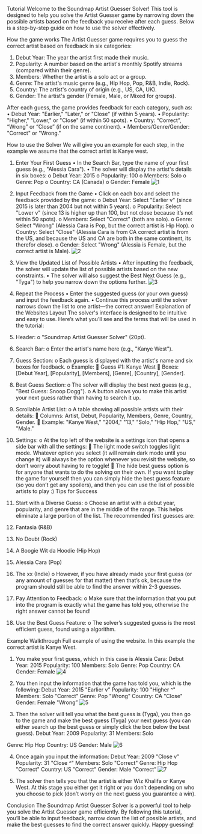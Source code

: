 Tutorial
Welcome to the Soundmap Artist Guesser Solver! This tool is designed to help you solve the Artist Guesser game by narrowing down the possible artists based on the feedback you receive after each guess. Below is a step-by-step guide on how to use the solver effectively.

How the game works
The Artist Guesser game requires you to guess the correct artist based on feedback in six categories:
1.	Debut Year: The year the artist first made their music.
2.	Popularity: A number based on the artist's monthly Spotify streams (compared within their genre).
4.	Members: Whether the artist is a solo act or a group.
5.	Genre: The artist's music genre (e.g., Hip Hop, Pop, R&B, Indie, Rock).
6.	Country: The artist's country of origin (e.g., US, CA, UK).
7.	Gender: The artist's gender (Female, Male, or Mixed for groups).

After each guess, the game provides feedback for each category, such as:
•	Debut Year: "Earlier," "Later," or "Close" (if within 5 years).
•	Popularity: "Higher," "Lower," or "Close" (if within 50 spots).
•	Country: “Correct”, “Wrong” or “Close” (if on the same continent).
•	Members/Genre/Gender: "Correct" or "Wrong."

How to use the Solver
We will give you an example for each step, in the example we assume that the correct artist is Kanye west.
1. Enter Your First Guess
•	In the Search Bar, type the name of your first guess (e.g., "Alessia Cara").
•	The solver will display the artist's details in six boxes:
o	Debut Year: 2015
o	Popularity: 100
o	Members: Solo
o	Genre: Pop
o	Country: CA (Canada)
o	Gender: Female
![1](https://github.com/user-attachments/assets/05e7e2de-ef42-4c31-bf86-23c6808e83b9)

2. Input Feedback from the Game
•	Click on each box and select the feedback provided by the game:
o	Debut Year: Select "Earlier v" (since 2015 is later than 2004 but not within 5 years).
o	Popularity: Select "Lower v" (since 13 is higher up than 100, but not close because it’s not within 50 spots).
o	Members: Select "Correct" (both are solo).
o	Genre: Select "Wrong" (Alessia Cara is Pop, but the correct artist is Hip Hop).
o	Country: Select "Close" (Alessia Cara is from CA correct artist is from the US, and because the US and CA are both in the same continent, its therefor close).
o	Gender: Select "Wrong" (Alessia is Female, but the correct artist is Male).
![2](https://github.com/user-attachments/assets/15f98f80-45b0-4ac0-9fd8-957758746349)
 
3. View the Updated List of Possible Artists
•	After inputting the feedback, the solver will update the list of possible artists based on the new constraints.
•	The solver will also suggest the Best Next Guess (e.g., "Tyga") to help you narrow down the options further.
![3](https://github.com/user-attachments/assets/e82fa8ad-aac7-453e-99c2-61c77bd78949)
 
4. Repeat the Process
•	Enter the suggested guess (or your own guess) and input the feedback again.
•	Continue this process until the solver narrows down the list to one artist—the correct answer!
Explanation of the Websites Layout
The solver's interface is designed to be intuitive and easy to use. Here’s what you’ll see and the terms that will be used in the tutorial:
1.	Header:
o	"Soundmap Artist Guesser Solver" (20pt).
2.	Search Bar:
o	Enter the artist's name here (e.g., "Kanye West").
3.	Guess Section:
o	Each guess is displayed with the artist's name and six boxes for feedback.
o	Example:
	Guess #1: Kanye West
	Boxes: [Debut Year], [Popularity], [Members], [Genre], [Country], [Gender].
4.	Best Guess Section:
o	The solver will display the best next guess (e.g., "Best Guess: Snoop Dogg").
o	A button allows you to make this artist your next guess rather than having to search it up.
5.	Scrollable Artist List:
o	A table showing all possible artists with their details:
	Columns: Artist, Debut, Popularity, Members, Genre, Country, Gender.
	Example: "Kanye West," "2004," "13," "Solo," "Hip Hop," "US," "Male."
6.	Settings:
o	At the top left of the website is a settings icon that opens a side bar with all the settings:
	The light mode switch toggles light mode. Whatever option you select (it will remain dark mode until you change it) will always be the option whenever you revisit the website, so don’t worry about having to re toggle! 
	The hide best guess option is for anyone that wants to do the solving on their own. If you want to play the game for yourself then you can simply hide the best guess feature (so you don’t get any spoilers), and then you can use the list of possible artists to play :)
Tips for Success
1.	Start with a Diverse Guess:
o	Choose an artist with a debut year, popularity, and genre that are in the middle of the range. This helps eliminate a large portion of the list. The recommended first guesses are: 
1.	Fantasia (R&B)
2.	No Doubt (Rock)
3.	A Boogie Wit da Hoodie (Hip Hop)
4.	Alessia Cara (Pop)
5.	The xx (Indie)
o	However, if you have already made your first guess (or any amount of guesses for that matter) then that’s ok, because the program should still be able to find the answer within 2-3 guesses.
2.	Pay Attention to Feedback:
o	Make sure that the information that you put into the program is exactly what the game has told you, otherwise the right answer cannot be found!
3.	Use the Best Guess Feature:
o	The solver’s suggested guess is the most efficient guess, found using a algorithm.

Example Walkthrough
Full example of using the website. In this example the correct artist is Kanye West.
1.	You make your first guess, which in this case is Alessia Cara:
Debut Year: 2015	Popularity: 100	Members: Solo
Genre: Pop	Country: CA	Gender: Female
![4](https://github.com/user-attachments/assets/73ba6f84-532d-42db-8319-1ffe7868e954)

 
2.	You then input the information that the game has told you, which is the following:
Debut Year: 2015
"Earlier v”	Popularity: 100
"Higher ^"	Members: Solo
"Correct"
Genre: Pop
"Wrong"	Country: CA
"Close"	Gender: Female
"Wrong”
![5](https://github.com/user-attachments/assets/8ed56dc9-fe00-463b-b3d8-20c271587cd3)

 
3.	Then the solver will tell you what the best guess is (Tyga), you then go to the game and make the best guess (Tyga) your next guess (you can either search up the best guess or simply click the box below the best guess).
Debut Year: 2009
	Popularity: 31
	Members: Solo

Genre: Hip Hop
	Country: US
	Gender: Male
![6](https://github.com/user-attachments/assets/3d18a8ba-01b4-4091-b3f3-2e0296d45d76)


 
4.	Once again you input the information:
Debut Year: 2009
"Close v”	Popularity: 31
"Close ^"	Members: Solo
"Correct"
Genre: Hip Hop
"Correct"	Country: US
"Correct"	Gender: Male
"Correct”
![7](https://github.com/user-attachments/assets/dec8abd7-9ec6-4299-b59b-06b86778098c)

 
5.	The solver then tells you that the artist is either Wiz Khalifa or Kanye West. At this stage you either get it right or you don’t depending on who you choose to pick (don’t worry on the next guess you guarantee a win).



Conclusion
The Soundmap Artist Guesser Solver is a powerful tool to help you solve the Artist Guesser game efficiently. By following this tutorial, you’ll be able to input feedback, narrow down the list of possible artists, and make the best guesses to find the correct answer quickly. Happy guessing!



